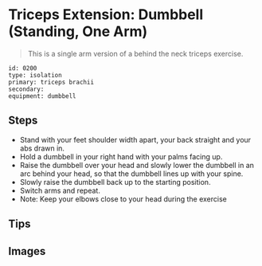 # Triceps Extension: Dumbbell (Standing, One Arm)
> This is a single arm version of a behind the neck triceps exercise.

``` 
id: 0200 
type: isolation 
primary: triceps brachii 
secondary:  
equipment: dumbbell 
``` 

## Steps

 - Stand with your feet shoulder width apart, your back straight and your abs drawn in.
 - Hold a dumbbell in your right hand with your palms facing up.
 - Raise the dumbbell over your head and slowly lower the dumbbell in an arc behind your head, so that the dumbbell lines up with your spine.
 - Slowly raise the dumbbell back up to the starting position.
 - Switch arms and repeat.
 - Note: Keep your elbows close to your head during the exercise

## Tips


## Images

